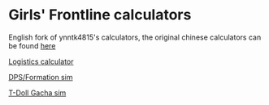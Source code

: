 # Girls' Frontline calculators
English fork of ynntk4815's calculators, the original chinese calculators can be found [here](https://ynntk4815.github.io/gf/)

[Logistics calculator](https://gfeAsdf.github.io/gf/main.html)

[DPS/Formation sim](https://gfeAsdf.github.io/gf/main2.html)

[T-Doll Gacha sim](https://i.imgur.com/iYieU8U.mp4)
